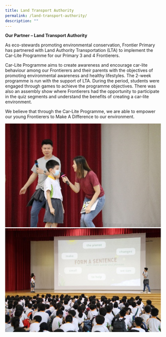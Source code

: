 ```yaml
---
title: Land Transport Authority
permalink: /land-transport-authority/
description: ""
---
```

**Our Partner – Land Transport Authority**

As eco-stewards promoting environmental conservation, Frontier Primary has partnered with Land Authority Transportation (LTA) to implement the Car-Lite Programme for our Primary 3 and 4 Frontierers.

Car-Lite Programme aims to create awareness and encourage car-lite behaviour among our Frontierers and their parents with the objectives of promoting environmental awareness and healthy lifestyles. The 2-week programme is run with the support of LTA. During the period, students were engaged through games to achieve the programme objectives. There was also an assembly show where Frontierers had the opportunity to participate in the quiz segments and understand the benefits of creating a car-lite environment.

We believe that through the Car-Lite Programme, we are able to empower our young Frontierers to Make A Difference to our environment.

![](/images/LTA/landta1.jpg)
![Assembly Show on Creating a Sustainable Singapore through Car-Lite Programme](/images/LTA/assembly%20show%20on%20creating%20a%20sustainable%20singapore%20through%20car-lite%20programme.jpg)



